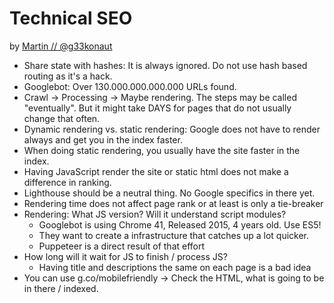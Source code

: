 # Technical SEO
by [Martin // @g33konaut](https://twitter.com/g33konaut/)

- Share state with hashes: It is always ignored. Do not use hash based routing as it's a hack.
- Googlebot: Over 130.000.000.000.000 URLs found.
- Crawl -> Processing -> Maybe rendering. The steps may be called "eventually". But it might take DAYS for pages that do
  not usually change that often.
- Dynamic rendering vs. static rendering: Google does not have to render always and get
  you in the index faster.
- When doing static rendering, you usually have the site faster in the index.
- Having JavaScript render the site or static html does not make a difference in ranking.
- Lighthouse should be a neutral thing. No Google specifics in there yet.
- Rendering time does not affect page rank or at least is only a tie-breaker
- Rendering: What JS version? Will it understand script modules?
  - Googlebot is using Chrome 41, Released 2015, 4 years old. Use ES5!
  - They want to create a infrastructure that catches up a lot quicker.
  - Puppeteer is a direct result of that effort
- How long will it wait for JS to finish / process JS?
  - Having title and descriptions the same on each page is a bad idea
- You can use g.co/mobilefriendly -> Check the HTML, what is going to be in there / indexed.
